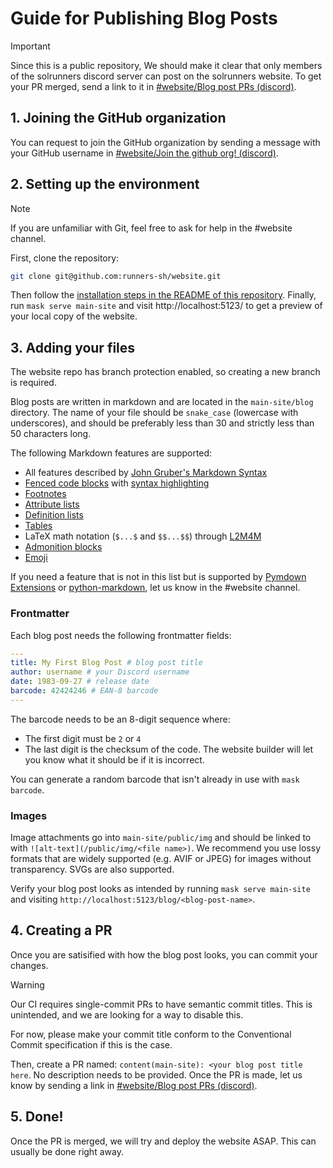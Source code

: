 # Guide for Publishing Blog Posts

> [!IMPORTANT]
> Since this is a public repository, We should make it clear that only members of the solrunners discord server can post on the solrunners website. To get your PR merged, send a link to it in [#website/Blog post PRs (discord)](https://discord.com/channels/1009569562032885772/1379796345572818996).

## 1. Joining the GitHub organization
You can request to join the GitHub organization by sending a message with your GitHub username in [#website/Join the github org! (discord)](https://discord.com/channels/1009569562032885772/1379801267097964695).

## 2. Setting up the environment
> [!NOTE]
> If you are unfamiliar with Git, feel free to ask for help in the #website channel.

First, clone the repository:
```sh
git clone git@github.com:runners-sh/website.git
```

Then follow the [installation steps in the README of this repository](README.md#Installation). Finally, run `mask serve main-site` and visit http://localhost:5123/ to get a preview of your local copy of the website.

## 3. Adding your files
The website repo has branch protection enabled, so creating a new branch is required.

Blog posts are written in markdown and are located in the `main-site/blog` directory. The name of your file should be `snake_case` (lowercase with underscores), and should be preferably less than 30 and strictly less than 50 characters long.

The following Markdown features are supported:
- All features described by [John Gruber's Markdown Syntax](https://daringfireball.net/projects/markdown/syntax)
- [Fenced code blocks](https://facelessuser.github.io/pymdown-extensions/extensions/superfences/) with [syntax highlighting](https://facelessuser.github.io/pymdown-extensions/extensions/highlight/)
- [Footnotes](https://python-markdown.github.io/extensions/footnotes/)
- [Attribute lists](https://python-markdown.github.io/extensions/attr_list/)
- [Definition lists](https://python-markdown.github.io/extensions/definition_lists/)
- [Tables](https://python-markdown.github.io/extensions/tables/)
- LaTeX math notation (`$...$` and `$$...$$`) through [L2M4M](https://pypi.org/project/L2M4M/)
- [Admonition blocks](https://python-markdown.github.io/extensions/admonition/)
- [Emoji](https://facelessuser.github.io/pymdown-extensions/extensions/emoji/)

If you need a feature that is not in this list but is supported by [Pymdown Extensions](https://facelessuser.github.io/pymdown-extensions/) or [python-markdown](https://python-markdown.github.io/), let us know in the #website channel.

### Frontmatter
Each blog post needs the following frontmatter fields:

```yml
---
title: My First Blog Post # blog post title
author: username # your Discord username
date: 1983-09-27 # release date
barcode: 42424246 # EAN-8 barcode
---
```

The barcode needs to be an 8-digit sequence where:
- The first digit must be `2` or `4`
- The last digit is the checksum of the code. The website builder will let you know what it should be if it is incorrect.

You can generate a random barcode that isn't already in use with `mask barcode`.

### Images
Image attachments go into `main-site/public/img` and should be linked to with `![alt-text](/public/img/<file name>)`. We recommend you use lossy formats that are widely supported (e.g. AVIF or JPEG) for images without transparency. SVGs are also supported.

Verify your blog post looks as intended by running `mask serve main-site` and visiting `http://localhost:5123/blog/<blog-post-name>`.

## 4. Creating a PR
Once you are satisified with how the blog post looks, you can commit your changes.

> [!WARNING]
> Our CI requires single-commit PRs to have semantic commit titles. This is unintended, and we are looking for a way to disable this.
>
> For now, please make your commit title conform to the Conventional Commit specification if this is the case.

Then, create a PR named: `content(main-site): <your blog post title here`. No description needs to be provided. Once the PR is made, let us know by sending a link in [#website/Blog post PRs (discord)](https://discord.com/channels/1009569562032885772/1379796345572818996).

## 5. Done!
Once the PR is merged, we will try and deploy the website ASAP. This can usually be done right away.
